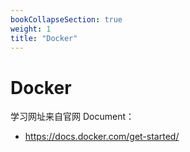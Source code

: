 ```yaml
---
bookCollapseSection: true
weight: 1
title: "Docker"
---
```


# Docker

学习网址来自官网 Document：

- https://docs.docker.com/get-started/

